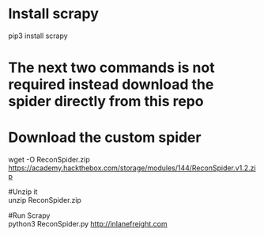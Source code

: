 # Install scrapy <br />
pip3 install scrapy

# The next two commands is not required instead download the spider directly from this repo
# Download the custom spider <br />
wget -O ReconSpider.zip https://academy.hackthebox.com/storage/modules/144/ReconSpider.v1.2.zip

#Unzip it <br />
unzip ReconSpider.zip

#Run Scrapy <br />
python3 ReconSpider.py <http://inlanefreight.com>
